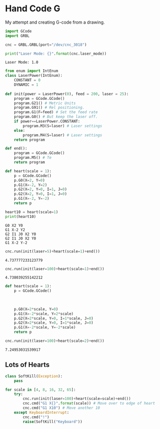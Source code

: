 
# Hand Code G

My attempt and creating G-code from a drawing.


```python
import GCode
import GRBL

cnc = GRBL.GRBL(port="/dev/cnc_3018")

print("Laser Mode: {}".format(cnc.laser_mode))
```

    Laser Mode: 1.0



```python
from enum import IntEnum
class LaserPower(IntEnum):
    CONSTANT = 0
    DYNAMIC = 1
    
def init(power = LaserPower(0), feed = 200, laser = 25):
    program = GCode.GCode()
    program.G21() # Metric Units
    program.G91() # Rel positioning.
    program.G1(F=feed) # Set the feed rate
    program.G0() # But keep the laser off.
    if power==LaserPower.CONSTANT:
        program.M3(S=laser) # Laser settings
    else:
        program.M4(S=laser) # Laser settings
    return program
```


```python
def end():
    program = GCode.GCode()
    program.M5() # Te
    return program
```


```python
def heart(scale = 1):
    p = GCode.GCode()
    p.G0(X=2, Y=0)
    p.G1(X=-2, Y=2)
    p.G2(X=2, Y=0, I=1, J=0)
    p.G2(X=2, Y=0, I=1, J=0)
    p.G1(X=-2, Y=-2)
    return p
```


```python
heart10 = heart(scale=1)
print(heart10)
```

    G0 X2 Y0
    G1 X-2 Y2
    G2 I1 J0 X2 Y0
    G2 I1 J0 X2 Y0
    G1 X-2 Y-2



```python
cnc.run(init(laser=5)+heart(scale=1)+end())
```




    4.737777233123779




```python
cnc.run(init(laser=100)+heart(scale=1)+end())
```




    4.738039255142212




```python
def heart(scale = 1):
    p = GCode.GCode()
    
    
    
    p.G0(X=2*scale, Y=0)
    p.G1(X=-2*scale, Y=2*scale)
    p.G2(X=2*scale, Y=0, I=1*scale, J=0)
    p.G2(X=2*scale, Y=0, I=1*scale, J=0)
    p.G1(X=-2*scale, Y=-2*scale)
    return p
```


```python
cnc.run(init(laser=100)+heart(scale=2)+end())
```




    7.24953031539917



## Lots of Hearts


```python
class SoftKill(Exception):
    pass
```


```python
for scale in [4, 8, 16, 32, 65]:
    try:
        cnc.run(init(laser=100)+heart(scale=scale)+end())
        cnc.cmd("G1 X{}".format(scale)) # Move over to edge of heart
        cnc.cmd("G1 X10") # Move another 10
    except KeyboardInterrupt:
        cnc.cmd("!")
        raise(SoftKill("Keyboard"))
```
